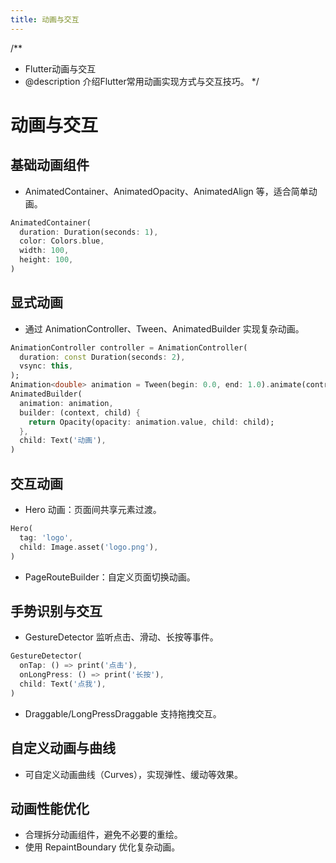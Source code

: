 ```yaml
---
title: 动画与交互
---
```


/**
 * Flutter动画与交互
 * @description 介绍Flutter常用动画实现方式与交互技巧。
 */

# 动画与交互

## 基础动画组件
- AnimatedContainer、AnimatedOpacity、AnimatedAlign 等，适合简单动画。
```dart
AnimatedContainer(
  duration: Duration(seconds: 1),
  color: Colors.blue,
  width: 100,
  height: 100,
)
```

## 显式动画
- 通过 AnimationController、Tween、AnimatedBuilder 实现复杂动画。
```dart
AnimationController controller = AnimationController(
  duration: const Duration(seconds: 2),
  vsync: this,
);
Animation<double> animation = Tween(begin: 0.0, end: 1.0).animate(controller);
AnimatedBuilder(
  animation: animation,
  builder: (context, child) {
    return Opacity(opacity: animation.value, child: child);
  },
  child: Text('动画'),
)
```

## 交互动画
- Hero 动画：页面间共享元素过渡。
```dart
Hero(
  tag: 'logo',
  child: Image.asset('logo.png'),
)
```
- PageRouteBuilder：自定义页面切换动画。

## 手势识别与交互
- GestureDetector 监听点击、滑动、长按等事件。
```dart
GestureDetector(
  onTap: () => print('点击'),
  onLongPress: () => print('长按'),
  child: Text('点我'),
)
```
- Draggable/LongPressDraggable 支持拖拽交互。

## 自定义动画与曲线
- 可自定义动画曲线（Curves），实现弹性、缓动等效果。

## 动画性能优化
- 合理拆分动画组件，避免不必要的重绘。
- 使用 RepaintBoundary 优化复杂动画。 